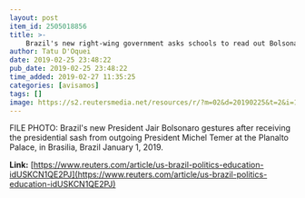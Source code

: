 ```yaml
---
layout: post
item_id: 2505018856
title: >-
    Brazil's new right-wing government asks schools to read out Bolsonaro slogan
author: Tatu D'Oquei
date: 2019-02-25 23:48:22
pub_date: 2019-02-25 23:48:22
time_added: 2019-02-27 11:35:25
categories: [avisamos]
tags: []
image: https://s2.reutersmedia.net/resources/r/?m=02&d=20190225&t=2&i=1360389693&w=1200&r=LYNXNPEF1O1RG
---
```


FILE PHOTO: Brazil's new President Jair Bolsonaro gestures after receiving the presidential sash from outgoing President Michel Temer at the Planalto Palace, in Brasilia, Brazil January 1, 2019.

**Link:** [https://www.reuters.com/article/us-brazil-politics-education-idUSKCN1QE2PJ](https://www.reuters.com/article/us-brazil-politics-education-idUSKCN1QE2PJ)

